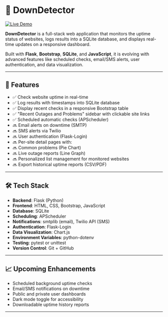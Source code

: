 # 📡 DownDetector

[![Live Demo](https://img.shields.io/badge/Live-Demo-green?style=for-the-badge&logo=render)](https://downdetector-tn4c.onrender.com)

**DownDetector** is a full-stack web application that monitors the uptime status of websites, logs results into a SQLite database, and displays real-time updates on a responsive dashboard.

Built with **Flask**, **Bootstrap**, **SQLite**, and **JavaScript**, it is evolving with advanced features like scheduled checks, email/SMS alerts, user authentication, and data visualization.

---

## 🚀 Features

- ✅ Check website uptime in real-time
- ✅ Log results with timestamps into SQLite database
- ✅ Display recent checks in a responsive Bootstrap table
- ✅ "Recent Outages and Problems" sidebar with clickable site links
- ✅ Scheduled automatic checks (APScheduler)
- 🔜 Email alerts on downtime (SMTP)
- 🔜 SMS alerts via Twilio
- 🔜 User authentication (Flask-Login)
- 🔜 Per-site detail pages with:
- 🔜 Common problems (Pie Chart)
- 🔜 Live outage reports (Line Graph)
- 🔜 Personalized list management for monitored websites
- 🔜 Export historical uptime reports (CSV/PDF)

---

## 🛠 Tech Stack

- **Backend**: Flask (Python)
- **Frontend**: HTML, CSS, Bootstrap, JavaScript
- **Database**: SQLite
- **Scheduling**: APScheduler
- **Notifications**: smtplib (email), Twilio API (SMS)
- **Authentication**: Flask-Login
- **Data Visualization**: Chart.js
- **Environment Variables**: python-dotenv
- **Testing**: pytest or unittest
- **Version Control**: Git + GitHub

---


## 📈 Upcoming Enhancements

- Scheduled background uptime checks
- Email/SMS notifications on downtime
- Public and private user dashboards
- Dark mode toggle for accessibility
- Downloadable uptime history reports

 
---

